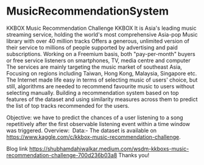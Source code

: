 # MusicRecommendationSystem
KKBOX Music Recommendation Challenge
KKBOX It is Asia's leading music streaming service, holding the world's most comprehensive Asia-pop Music library with over 40 million tracks
Offers a generous, unlimited version of their service to millions of people supported by advertising and paid subscriptions.
Working on a Freemium basis, both "pay-per-month" buyers or free service listeners on smartphones, TV, media centre and computer
The services are mainly targeting the music market of southeast Asia, Focusing on regions including Taiwan, Hong Kong, Malaysia, Singapore etc.
The Internet made life easy in terms of selecting music of users' choice, but still, algorithms are needed to recommend favourite music to users without selecting manually.
Building a recommendation system based on top features of the dataset and using similarity measures across them to predict the list of top tracks recommended for the users.

Objective:
we have to predict the chances of a user listening to a song repetitively after the first observable listening event within a time window was triggered.
Overview: 
Data:- The dataset is available on https://www.kaggle.com/c/kkbox-music-recommendation-challenge.

Blog link https://shubhamdahiwalkar.medium.com/wsdm-kkboxs-music-recommendation-challenge-700d236b03a8
Thanks you!
